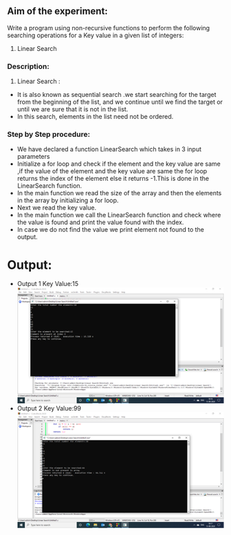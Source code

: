 ## Aim of the experiment:
Write a program using non-recursive functions to perform the following searching operations for a Key value in a given list of integers:
1) Linear Search
### Description:
1) Linear Search : 
- It is also known as sequential search .we start searching for the target from the
 beginning of the list, and we continue until  we find the target or
 until we are sure that it is not in the list.
- In this search, elements in the list need not be ordered.

### Step by Step procedure:
- We have declared a function LinearSearch which takes in 3 input parameters 
- Initialize a for loop and check if the element and the key value are same ,if the value of the element and the key value are same the for loop returns the index of the element else it returns -1.This is done in the LinearSearch function.
- In the main function we read the size of the array and then the elements in the array by initializing a for loop.
- Next we read the key value.
- In the main function we call the LinearSearch function and check where the value is found and print the value found with the index.
- In case we do not find the value we print element not found to the output.

# Output:
- Output 1 Key Value:15
![output1](NonRecLS1.png)
- Output 2 Key Value:99
![output2](NonRecLS2.png)




 

